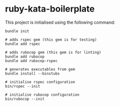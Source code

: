 # ruby-kata-boilerplate

This project is initialised using the following command:

```
bundle init

# adds rspec gem (this gem is for testing)
bundle add rspec

# adds rubocop gem (this gem is for linting)
bundle add rubocop 
bundle add rubocop-rspec

# generates executables from gem
bundle install --binstubs

# initialise rspec configuration
bin/rspec --init

# initialise rubocop configuration
bin/rubocop --init
```